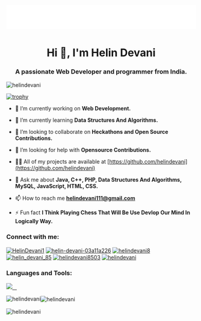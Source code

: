 <h1 align="center">
  <img src="https://raw.githubusercontent.com/helindevani/helindevani/master/name.svg" alt="helindevani" />
</h1>

<h1 align="center">Hi 👋, I'm Helin Devani</h1>
<h3 align="center">A passionate Web Developer and programmer from India.</h3>

<p align="left"> <img src="https://komarev.com/ghpvc/?username=helindevani&label=Profile%20views&color=0e75b6&style=flat" alt="helindevani" /> </p>

[![trophy](https://github-profile-trophy.vercel.app/?username=helindevani&theme=radical&margin-w=20&margin-h=15&no-frame=true)](https://github.com/helindevani/github-profile-trophy)

- 🔭 I’m currently working on **Web Development.**

- 🌱 I’m currently learning **Data Structures And Algorithms.**

- 👯 I’m looking to collaborate on **Heckathons and Open Source Contributions.**

- 🤝 I’m looking for help with **Opensource Contributions.**

- 👨‍💻 All of my projects are available at [https://github.com/helindevani](https://github.com/helindevani)

- 💬 Ask me about **Java, C++, PHP, Data Structures And Algorithms, MySQL, JavaScript, HTML, CSS.**

- 📫 How to reach me **helindevani111@gmail.com**

- ⚡ Fun fact **I Think Playing Chess That Will Be Use Devlop Our Mind In Logically Way.**

<h3 align="left">Connect with me:</h3>
<p align="left">
<a href="https://twitter.com/HelinDevani1" target="blank"><img align="center" src="https://raw.githubusercontent.com/rahuldkjain/github-profile-readme-generator/master/src/images/icons/Social/twitter.svg" alt="HelinDevani1" height="30" width="40" /></a>
<a href="https://linkedin.com/in/helin-devani-03a11a226" target="blank"><img align="center" src="https://raw.githubusercontent.com/rahuldkjain/github-profile-readme-generator/master/src/images/icons/Social/linked-in-alt.svg" alt="helin-devani-03a11a226" height="30" width="40" /></a>
<a href="https://www.facebook.com/helindevani8" target="blank"><img align="center" src="https://raw.githubusercontent.com/rahuldkjain/github-profile-readme-generator/master/src/images/icons/Social/facebook.svg" alt="helindevani8" height="30" width="40" /></a>
<a href="https://instagram.com/helin_devani_85" target="blank"><img align="center" src="https://raw.githubusercontent.com/rahuldkjain/github-profile-readme-generator/master/src/images/icons/Social/instagram.svg" alt="helin_devani_85" height="30" width="40" /></a>
<a href="https://www.hackerrank.com/helindevani8503" target="blank"><img align="center" src="https://raw.githubusercontent.com/rahuldkjain/github-profile-readme-generator/master/src/images/icons/Social/hackerrank.svg" alt="helindevani8503" height="30" width="40" /></a>
<a href="https://www.leetcode.com/helindevani" target="blank"><img align="center" src="https://raw.githubusercontent.com/rahuldkjain/github-profile-readme-generator/master/src/images/icons/Social/leet-code.svg" alt="helindevani" height="30" width="40" /></a>
</p>

<h3 align="left">Languages and Tools:</h3>
<p>
  <a href="https://skillicons.dev">
    <img src="https://skillicons.dev/icons?i=c,cpp,java,css,eclipse,firebase,flutter,git,github,html,instagram,js,jquery,linkedin,mysql,ps,postman,py,replit,sass,stackoverflow,twitter,vscode,visualstudio,&perline=12" />
  </a>
</p>

<p><img align="left" src="https://github-readme-stats-ten-navy.vercel.app/api/top-langs?username=helindevani&hide=html&theme=codeSTACKr&show_icons=true&locale=en&layout=compact&title_color=FFBF00" alt="helindevani" /></p>

<p><img align="center" src="https://github-readme-stats-ten-navy.vercel.app/api?username=helindevani&theme=ocean_dark&show_icons=true&ring_color=ff0000&title_color=FFBF00" alt="helindevani"/></p>

<p><img align="center" src="https://github-readme-streak-stats.herokuapp.com/?user=helindevani&theme=chartreuse-dark&currStreakNum=red&fire=red" alt="helindevani" /></p>
